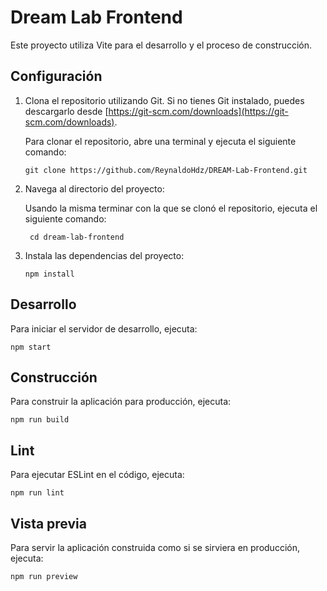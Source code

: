 # Dream Lab Frontend

Este proyecto utiliza Vite para el desarrollo y el proceso de construcción.

## Configuración

1. Clona el repositorio utilizando Git. Si no tienes Git instalado, puedes descargarlo desde [https://git-scm.com/downloads](https://git-scm.com/downloads).
   
   Para clonar el repositorio, abre una terminal y ejecuta el siguiente comando:

   ```
   git clone https://github.com/ReynaldoHdz/DREAM-Lab-Frontend.git
   ```

2. Navega al directorio del proyecto:

    Usando la misma terminar con la que se clonó el repositorio, ejecuta el siguiente comando:
   
    ```
     cd dream-lab-frontend
     ```

3. Instala las dependencias del proyecto:

     ```
     npm install
     ```

## Desarrollo

Para iniciar el servidor de desarrollo, ejecuta:
```
npm start
```

## Construcción

Para construir la aplicación para producción, ejecuta:
```
npm run build
```

## Lint

Para ejecutar ESLint en el código, ejecuta:
```
npm run lint
```

## Vista previa

Para servir la aplicación construida como si se sirviera en producción, ejecuta:
```
npm run preview
```
